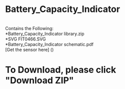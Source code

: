 # Battery_Capacity_Indicator
<br>
Contains the Following:<br>
*Battery_Capacity_Indicator library.zip<br>
*SVG FIT0466.SVG<br>
*Battery_Capacity_Indicator schematic.pdf<br>
[Get the sensor here] ()

# To Download, please click "Download ZIP"

